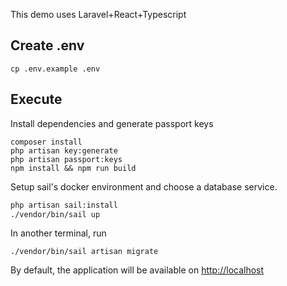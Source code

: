 This demo uses Laravel+React+Typescript

## Create .env
```
cp .env.example .env
```


## Execute
Install dependencies and generate passport keys
```
composer install
php artisan key:generate
php artisan passport:keys
npm install && npm run build
```

Setup sail's docker environment and choose a database service.
```bash
php artisan sail:install
./vendor/bin/sail up
```

In another terminal, run
```
./vendor/bin/sail artisan migrate
```

By default, the application will be available on [http://localhost](http://localhost)
